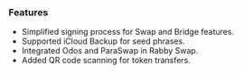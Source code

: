 ### Features

- Simplified signing process for Swap and Bridge features.
- Supported iCloud Backup for seed phrases.
- Integrated Odos and ParaSwap in Rabby Swap.
- Added QR code scanning for token transfers.
